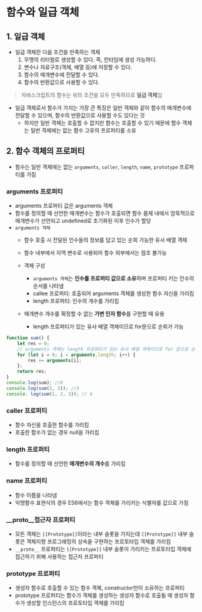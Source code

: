 # 함수와 일급 객체
## 1. 일급 객체
- 일급 객체란 다음 조건을 만족하는 객체
    1. 무명의 리터럴로 생성할 수 있다. 즉, 런타임에 생성 가능하다.
    2. 변수나 자료구조(객체, 배열 등)에 저장할 수 있다.
    3. 함수의 매개변수에 전달할 수 있다.
    4. 함수의 반환값으로 사용할 수 있다.

> 자바스크립트의 함수는 위의 조건을 모두 만족하므로 **일급 객체**임

- 일급 객체로서 함수가 가지는 가장 큰 특징은 일반 객체와 같이 함수의 매개변수에 전달할 수 있으며, 함수의 반환값으로 사용할 수도 있다는 것
    - 하지만 일반 객체는 호출할 수 없지만 함수는 호출할 수 있기 때문에 함수 객체는 일반 객체에는 없는 함수 고유의 프로퍼티를 소유

## 2. 함수 객체의 프로퍼티
- 함수는 일반 객체에는 없는 `arguments`, `caller`, `length`, `name`, `prototype`  프로퍼티를 가짐 

### arguments 프로퍼티
- arguments 프로퍼티 값은 arguments 객체
- 함수를 정의할 때 선언한 매개변수는 함수가 호출되면 함수 몸체 내에서 암묵적으로 매개변수가 선언되고 undefined로 초기화된 이후 인수가 할당
- `arguments 객체`
    - 함수 호출 시 전달된 인수들의 정보를 담고 있는 순회 가능한 유사 배열 객체
    - 함수 내부에서 지역 변수로 사용되어 함수 외부에서는 참조 불가능
    - 객체 구성
        - `arguments 객체`는 **인수를 프로퍼티 값으로 소유**하며 프로퍼티 키는 인수의 순서를 나타냄 
        - callee 프로퍼티: 호출되어 arguments 객체를 생성한 함수 자신을 가리킴
        - length 프로퍼티: 인수의 개수를 가리킴 

    - 매개변수 개수를 확정할 수 없는 **가변 인자 함수**를 구현할 때 유용 
        - length 프로퍼티가 있는 유사 배열 객체이므로 for문으로 순회가 가능

```Javascript
function sum() {
    let res = 0;
    // arguments 객체는 length 프로퍼티가 있는 유사 배열 객체이므로 for 문으로 순회할 수 있다.
    for (let i = 0; i < arguments.length; i++) {
        res += arguments[i];
    };
    return res;
}
console.log(sum); //0
console.log(sum(1, 2)); //3
console. log(sum(1, 2, 3)); // 6
```


### caller 프로퍼티
- 함수 자신을 호출한 함수를 가리킴 
- 호출한 함수가 없는 경우 null을 가리킴

### length 프로퍼티
- 함수를 정의할 때 선언한 **매개변수의 개수**를 가리킴 

### name 프로퍼티
- 함수 이름을 나타냄 
- 익명함수 표현식의 경우 ES6에서는 함수 객체를 가리키는 식별자를 값으로 가짐 

### __proto__접근자 프로퍼티
- 모든 객체는 `[[Prototype]]`이라는 내부 슬롯을 가지는데 `[[Prototype]]` 내부 슬롯은 객체지향 프로그래밍의 상속을 구현하는 프로토타입 객체를 가리킴
- `__proto__` 프로퍼티는 `[[Prototype]]` 내부 슬롯이 가리키는 프로토타입 객체에 접근하기 위해 사용하는 접근자 프로퍼티

### prototype 프로퍼티
- 생성자 함수로 호출할 수 있는 함수 객체, constructor만이 소유하는 프로퍼티
- prototype 프로퍼티는 함수가 객체를 생성하는 생성자 함수로 호출될 때 생성자 함수가 생성할 인스턴스의 프로토타입 객체를 가리킴 
